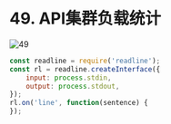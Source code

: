 # 49. API集群负载统计
![49](/images/od/49.png)

```js
const readline = require('readline');
const rl = readline.createInterface({
    input: process.stdin,
    output: process.stdout,
});
rl.on('line', function(sentence) {
});
```

